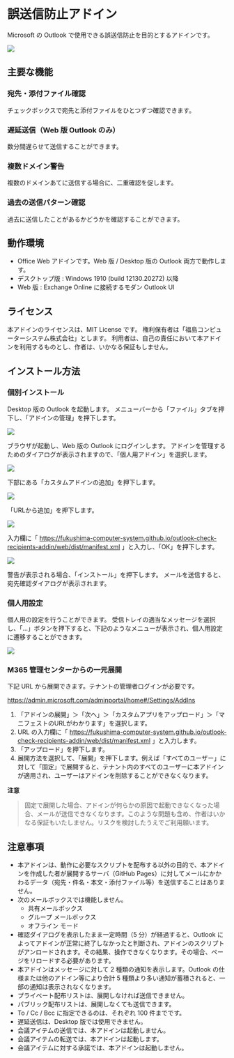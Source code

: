 ﻿# 誤送信防止アドイン

Microsoft の Outlook で使用できる誤送信防止を目的とするアドインです。

![](./images/sample.PNG)

## 主要な機能

### 宛先・添付ファイル確認

チェックボックスで宛先と添付ファイルをひとつずつ確認できます。

### 遅延送信（Web 版 Outlook のみ）

数分間遅らせて送信することができます。

### 複数ドメイン警告

複数のドメインあてに送信する場合に、二重確認を促します。

### 過去の送信パターン確認

過去に送信したことがあるかどうかを確認することができます。

## 動作環境

- Office Web アドインです。Web 版 / Desktop 版の Outlook 両方で動作します。
- デスクトップ版 : Windows 1910 (build 12130.20272) 以降
- Web 版 : Exchange Online に接続するモダン Outlook UI

## ライセンス

本アドインのライセンスは、MIT License です。
権利保有者は「福島コンピューターシステム株式会社」とします。
利用者は、自己の責任において本アドインを利用するものとし、作者は、いかなる保証もしません。

## インストール方法

### 個別インストール

Desktop 版の Outlook を起動します。
メニューバーから「ファイル」タブを押下し、「アドインの管理」を押下します。

![](./images/install-01.PNG)

ブラウザが起動し、Web 版の Outlook にログインします。
アドインを管理するためのダイアログが表示されますので、「個人用アドイン」を選択します。

![](./images/install-02.PNG)

下部にある「カスタムアドインの追加」を押下します。

![](./images/install-03.PNG)

「URLから追加」を押下します。

![](./images/install-04.PNG)

入力欄に「 https://fukushima-computer-system.github.io/outlook-check-recipients-addin/web/dist/manifest.xml 」と入力し、「OK」を押下します。

![](./images/install-05.PNG)

警告が表示される場合、「インストール」を押下します。
メールを送信すると、宛先確認ダイアログが表示されます。

### 個人用設定

個人用の設定を行うことができます。
受信トレイの適当なメッセージを選択し、「…」ボタンを押下すると、下記のようなメニューが表示され、個人用設定に遷移することができます。

![](./images/install-06.PNG)


### M365 管理センターからの一元展開

下記 URL から展開できます。テナントの管理者ログインが必要です。

https://admin.microsoft.com/adminportal/home#/Settings/AddIns

1. 「アドインの展開」＞「次へ」＞「カスタムアプリをアップロード」＞「マニフェストのURLがわかります」を選択します。
2. URL の入力欄に「 https://fukushima-computer-system.github.io/outlook-check-recipients-addin/web/dist/manifest.xml 」と入力します。
3. 「アップロード」を押下します。
4. 展開方法を選択して、「展開」を押下します。例えば「すべてのユーザー」に対して「固定」で展開すると、テナント内のすべてのユーザーに本アドインが適用され、ユーザーはアドインを削除することができなくなります。

**注意**

> 固定で展開した場合、アドインが何らかの原因で起動できなくなった場合、メールが送信できなくなります。このような問題も含め、作者はいかなる保証もいたしません。リスクを検討したうえでご利用願います。

## 注意事項

- 本アドインは、動作に必要なスクリプトを配布する以外の目的で、本アドインを作成した者が展開するサーバ（GitHub Pages）に対してメールにかかわるデータ（宛先・件名・本文・添付ファイル等）を送信することはありません。
- 次のメールボックスでは機能しません。
  - 共有メールボックス
  - グループ メールボックス
  - オフライン モード
- 確認ダイアログを表示したまま一定時間（5 分）が経過すると、Outlook によってアドインが正常に終了しなかったと判断され、アドインのスクリプトがアンロードされます。その結果、操作できなくなります。その場合、ページをリロードする必要があります。
- 本アドインはメッセージに対して 2 種類の通知を表示します。Outlook の仕様または他のアドイン等により合計 5 種類より多い通知が蓄積されると、一部の通知は表示されなくなります。
- プライベート配布リストは、展開しなければ送信できません。
- パブリック配布リストは、展開しなくても送信できます。
- To / Cc / Bcc に指定できるのは、それぞれ 100 件までです。
- 遅延送信は、Desktop 版では使用できません。
- 会議アイテムの送信では、本アドインは起動しません。
- 会議アイテムの転送では、本アドインは起動します。
- 会議アイテムに対する承諾では、本アドインは起動しません。
